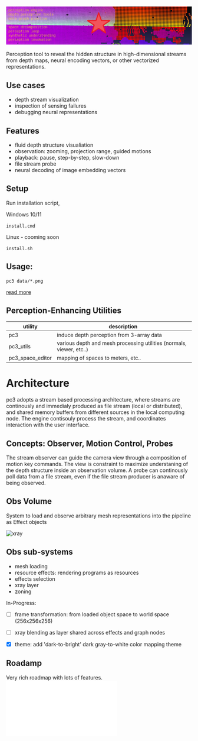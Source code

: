 ![perc3ption](/docs/perc_vision.png)


Perception tool to reveal the hidden structure in high-dimensional streams from depth maps, neural encoding vectors, or other vectorized representations. 

## Use cases 
* depth stream visualization
* inspection of sensing failures 
* debugging neural representations

## Features
* fluid depth structure visualiation
* observation: zooming, projection range, guided motions
* playback: pause, step-by-step, slow-down
* file stream probe
* neural decoding of image embedding vectors 

## Setup
Run installation script,

Windows 10/11
```
install.cmd
```

Linux - cooming soon
```
install.sh
```


## Usage:
```
pc3 data/*.png
```
[read more](./docs/readme_pc3_gpu.md)

## Perception-Enhancing Utilities
| utility      | description  | 
| ------------ | ------------ |
| pc3              | induce depth perception from 3-array data |
| pc3_utils        | various depth and mesh processing utilities (normals, viewer, etc..) |
| pc3_space_editor | mapping of spaces to meters, etc.. |


# Architecture
pc3 adopts a stream based processing architecture, where streams are continously and immedialy produced as file stream (local or distributed), and shared memory buffers from different sources in the local computing node. The engine contisouly process the stream, and coordinates interaction with the user interface. 

## Concepts: Observer, Motion Control, Probes  
The stream observer can guide the camera view through a composition of motion key commands. The view is constraint to maximize understaning of the depth structure inside an observation volume. A probe can continously poll data from a file stream, even if the file stream producer is anaware of being observed. 

## Obs Volume
System to load and observe arbitrary mesh representations into the pipeline as Effect objects

![xray](https://user-images.githubusercontent.com/10095423/103164670-27641f80-47c3-11eb-93bc-e81bda8b871d.png)
## Obs sub-systems
* mesh loading
* resource effects: rendering programs as resources
* effects selection
*  xray layer
* zoning

In-Progress:
- [ ] frame transformation: from loaded object space to world space (256x256x256)
- [ ] xray blending as layer shared across effects and graph nodes
- [x] theme: add 'dark-to-bright' dark gray-to-white color mapping theme


## Roadamp
Very rich roadmap with lots of features.
![roadmap](/docs/roadmap.md)





